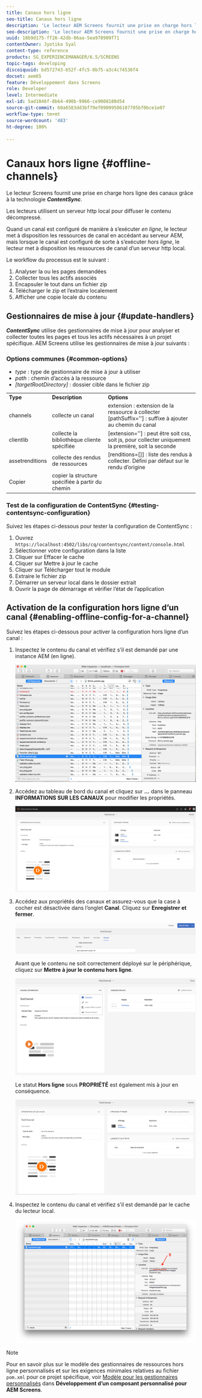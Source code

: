 ```yaml
---
title: Canaux hors ligne
seo-title: Canaux hors ligne
description: 'Le lecteur AEM Screens fournit une prise en charge hors ligne des canaux grâce à la technologie ContentSync. Suivez cette page pour en savoir plus sur les gestionnaires de mise à jour et pour activer la configuration hors ligne d’un canal.  '
seo-description: 'Le lecteur AEM Screens fournit une prise en charge hors ligne des canaux grâce à la technologie ContentSync. Suivez cette page pour en savoir plus sur les gestionnaires de mise à jour et pour activer la configuration hors ligne d’un canal.  '
uuid: 18b9d175-ff26-42db-86aa-5ea978909f71
contentOwner: Jyotika Syal
content-type: reference
products: SG_EXPERIENCEMANAGER/6.5/SCREENS
topic-tags: developing
discoiquuid: bd572743-652f-4fc5-8b75-a3c4c74536f4
docset: aem65
feature: Développement dans Screens
role: Developer
level: Intermediate
exl-id: 5ad1046f-8b64-490b-9966-ce9008180d54
source-git-commit: 60a6583dd3bf79ef09099506107705bf0bce1e07
workflow-type: tm+mt
source-wordcount: '483'
ht-degree: 100%

---
```


# Canaux hors ligne {#offline-channels}

Le lecteur Screens fournit une prise en charge hors ligne des canaux grâce à la technologie ***ContentSync***.

Les lecteurs utilisent un serveur http local pour diffuser le contenu décompressé.

Quand un canal est configuré de manière à s’exécuter *en ligne*, le lecteur met à disposition les ressources de canal en accédant au serveur AEM, mais lorsque le canal est configuré de sorte à s’exécuter *hors ligne*, le lecteur met à disposition les ressources de canal d’un serveur http local.

Le workflow du processus est le suivant :

1. Analyser la ou les pages demandées
1. Collecter tous les actifs associés
1. Encapsuler le tout dans un fichier zip
1. Télécharger le zip et l’extraire localement
1. Afficher une copie locale du contenu

## Gestionnaires de mise à jour {#update-handlers}

***ContentSync*** utilise des gestionnaires de mise à jour pour analyser et collecter toutes les pages et tous les actifs nécessaires à un projet spécifique. AEM Screens utilise les gestionnaires de mise à jour suivants :

### Options communes  {#common-options}

* *type* : type de gestionnaire de mise à jour à utiliser
* *path* : chemin d’accès à la ressource
* *[targetRootDirectory]* : dossier cible dans le fichier zip

<table>
 <tbody>
  <tr>
   <td><strong>Type</strong></td> 
   <td><strong>Description</strong></td> 
   <td><strong>Options</strong></td> 
  </tr>
  <tr>
   <td>channels</td> 
   <td>collecte un canal</td> 
   <td>extension : extension de la ressource à collecter<br /> [pathSuffix=''] : suffixe à ajouter au chemin du canal<br /> </td> 
  </tr>
  <tr>
   <td>clientlib</td> 
   <td>collecte la bibliothèque cliente spécifiée</td> 
   <td>[extension=''] : peut être soit css, soit js, pour collecter uniquement la première, soit la seconde</td> 
  </tr>
  <tr>
   <td>assetrenditions</td> 
   <td>collecte des rendus de ressources</td> 
   <td>[renditions=[]] : liste des rendus à collecter. Défini par défaut sur le rendu d’origine</td> 
  </tr>
  <tr>
   <td>Copier</td> 
   <td>copier la structure spécifiée à partir du chemin</td> 
   <td> </td> 
  </tr>
 </tbody>
</table>

### Test de la configuration de ContentSync {#testing-contentsync-configuration}

Suivez les étapes ci-dessous pour tester la configuration de ContentSync :

1. Ouvrez `https://localhost:4502/libs/cq/contentsync/content/console.html`
1. Sélectionner votre configuration dans la liste
1. Cliquer sur Effacer le cache
1. Cliquer sur Mettre à jour le cache
1. Cliquer sur Télécharger tout le module
1. Extraire le fichier zip
1. Démarrer un serveur local dans le dossier extrait
1. Ouvrir la page de démarrage et vérifier l’état de l’application

## Activation de la configuration hors ligne d’un canal  {#enabling-offline-config-for-a-channel}

Suivez les étapes ci-dessous pour activer la configuration hors ligne d’un canal :

1. Inspectez le contenu du canal et vérifiez s’il est demandé par une instance AEM (en ligne).

   ![chlimage_1-24](assets/chlimage_1-24.png)

1. Accédez au tableau de bord du canal et cliquez sur **...** dans le panneau **INFORMATIONS SUR LES CANAUX** pour modifier les propriétés.

   ![chlimage_1-25](assets/chlimage_1-25.png)

1. Accédez aux propriétés des canaux et assurez-vous que la case à cocher est désactivée dans l’onglet **Canal**. Cliquez sur **Enregistrer et fermer**.

   ![screen_shot_2017-12-19at122422pm](assets/screen_shot_2017-12-19at122422pm.png)

   Avant que le contenu ne soit correctement déployé sur le périphérique, cliquez sur **Mettre à jour le contenu hors ligne**.

   ![screen_shot_2017-12-19at122637pm](assets/screen_shot_2017-12-19at122637pm.png)

   Le statut **Hors ligne** sous **PROPRIÉTÉ** est également mis à jour en conséquence.

   ![screen_shot_2017-12-19at124735pm](assets/screen_shot_2017-12-19at124735pm.png)

1. Inspectez le contenu du canal et vérifiez s’il est demandé par le cache du lecteur local.

   ![chlimage_1-26](assets/chlimage_1-26.png)

>[!NOTE]
>
>Pour en savoir plus sur le modèle des gestionnaires de ressources hors ligne personnalisés et sur les exigences minimales relatives au fichier `pom.xml` pour ce projet spécifique, voir [Modèle pour les gestionnaires personnalisés](/help/user-guide/developing-custom-component-tutorial-develop.md#custom-handlers) dans **Développement d’un composant personnalisé pour AEM Screens**.
